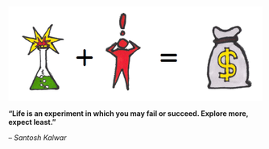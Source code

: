 
![](/assets/framework---lean-startup-playbook---evaluative-market-experiment.png)

**“Life is an experiment in which you may fail or succeed. Explore more, expect least.”**

_– Santosh Kalwar_